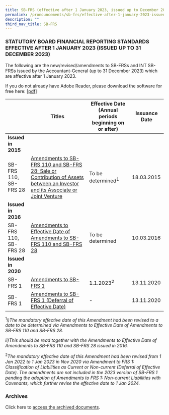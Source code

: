 ```yaml
---
title: SB-FRS (effective after 1 January 2023, issued up to December 2023)
permalink: /pronouncements/sb-frs/effective-after-1-january-2023-issued-up-to-december-2023/
description: ""
third_nav_title: SB-FRS
---
```

### STATUTORY BOARD FINANCIAL REPORTING STANDARDS EFFECTIVE AFTER 1 JANUARY 2023 (ISSUED UP TO 31 DECEMBER 2023)

  

The following are the new/revised/amendments to SB-FRSs and INT SB-FRSs issued by the Accountant-General (up to 31 December 2023) which are affective after 1 January 2023.

If you do not already have Adobe Reader, please download the software for free here: [\[pdf\]](http://www.adobe.com/products/acrobat/readstep2.html)



| | Titles | Effective Date (Annual periods beginning on or after) | Issuance Date |
| -------- | -------- | -------- | -------- |
| **Issued in 2015** |  |  |  |
| SB-FRS 110,<br>SB-FRS 28 | [Amendments to SB-FRS 110 and SB-FRS 28: Sale or Contribution of Assets between an Investor and its Associate or Joint Venture ](/files/Docs/Default%20Source/Sb%20Frs/Effective%20As%20At%201%20January%202023/amendments_to_sb-frs_110_and_sb-frs_28.pdf) | To be determined<sup>1</sup> | 18.03.2015 |
| **Issued in 2016** |  |  |  |
| SB-FRS 110,<br>SB-FRS 28 | [Amendments to Effective Date of Amendments to SB-FRS 110 and SB-FRS 28 ](/files/Docs/Default%20Source/Sb%20Frs/Effective%20As%20At%201%20January%202023/amendments_to_effective_date_of_amendments_to_sb-frs_110_and_sb-frs_28.pdf) | To be determined | 10.03.2016 |
| **Issued in 2020** |  |  |  |
| SB-FRS 1 | [Amendments to SB-FRS 1 ](/files/Docs/Default%20Source/Sb%20Frs/Effective%20As%20At%201%20January%202023/Item%201%20-%20amendments-to-sb-frs-1.pdf) | 1.1.2023<sup>2</sup> | 13.11.2020 |
| SB-FRS 1 | [Amendments to SB-FRS 1 (Deferral of Effective Date) ](/files/Docs/Default%20Source/Sb%20Frs/Effective%20As%20At%201%20January%202023/Item%202%20-%20amendments-to-sb-frs-1---deferral-of-effective-date.pdf) | - | 13.11.2020 |


<sup>1</sup>*i)The mandatory effective date of this Amendment had been revised to a date to be determined via Amendments to Effective Date of Amendments to SB-FRS 110 and SB-FRS 28.*

*ii)This should be read together with the Amendments to Effective Date of Amendments to SB-FRS 110 and SB-FRS 28 issued in 2016.*

<sup>2</sup>*The mandatory effective date of this Amendment had been revised from 1 Jan 2022 to 1 Jan 2023 in Nov 2020 via Amendment to FRS 1: Classification of Liabilities as Current or Non-current (Deferral of Effective Date). The amendments are not included in the 2023 version of SB-FRS 1 pending the adoption of Amendments to FRS 1: Non-current Liabilities with Covenants, which further revise the effective date to 1 Jan 2024.*

### Archives 

Click here to [access the archived documents](/pronouncements/sb-frs/archives/).